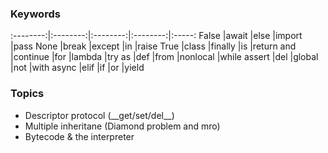 ### Keywords
  
:--------:|:--------:|:--------:|:--------:|:-----:
False     |await     |else      |import    |pass
None      |break     |except    |in        |raise
True      |class     |finally   |is        |return
and       |continue  |for       |lambda    |try
as        |def       |from      |nonlocal  |while
assert    |del       |global    |not       |with
async     |elif      |if        |or        |yield

### Topics

* Descriptor protocol (\_\_get/set/del\_\_)
* Multiple inheritane (Diamond problem and mro)
* Bytecode & the interpreter

